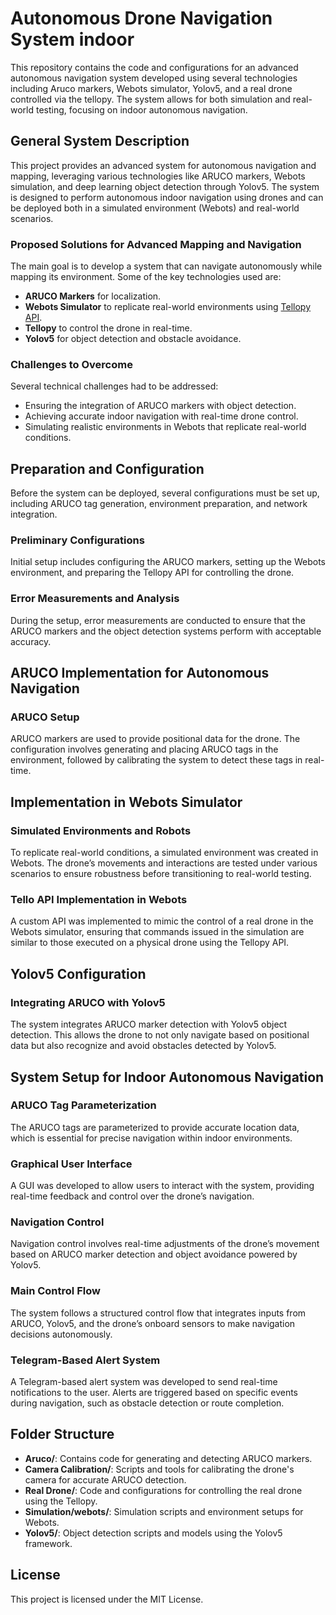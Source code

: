 # Autonomous Drone Navigation System indoor

This repository contains the code and configurations for an advanced autonomous navigation system developed using several technologies including Aruco markers, Webots simulator, Yolov5, and a real drone controlled via the tellopy. The system allows for both simulation and real-world testing, focusing on indoor autonomous navigation.

## General System Description

This project provides an advanced system for autonomous navigation and mapping, leveraging various technologies like ARUCO markers, Webots simulation, and deep learning object detection through Yolov5. The system is designed to perform autonomous indoor navigation using drones and can be deployed both in a simulated environment (Webots) and real-world scenarios.

### Proposed Solutions for Advanced Mapping and Navigation

The main goal is to develop a system that can navigate autonomously while mapping its environment. Some of the key technologies used are:
- **ARUCO Markers** for localization.
- **Webots Simulator** to replicate real-world environments using [Tellopy API](https://github.com/juanmill4/API-Tello-tellopy-Webots).
- **Tellopy** to control the drone in real-time.
- **Yolov5** for object detection and obstacle avoidance.

### Challenges to Overcome

Several technical challenges had to be addressed:
- Ensuring the integration of ARUCO markers with object detection.
- Achieving accurate indoor navigation with real-time drone control.
- Simulating realistic environments in Webots that replicate real-world conditions.

## Preparation and Configuration

Before the system can be deployed, several configurations must be set up, including ARUCO tag generation, environment preparation, and network integration.

### Preliminary Configurations

Initial setup includes configuring the ARUCO markers, setting up the Webots environment, and preparing the Tellopy API for controlling the drone.

### Error Measurements and Analysis

During the setup, error measurements are conducted to ensure that the ARUCO markers and the object detection systems perform with acceptable accuracy.

## ARUCO Implementation for Autonomous Navigation

### ARUCO Setup

ARUCO markers are used to provide positional data for the drone. The configuration involves generating and placing ARUCO tags in the environment, followed by calibrating the system to detect these tags in real-time.

## Implementation in Webots Simulator

### Simulated Environments and Robots

To replicate real-world conditions, a simulated environment was created in Webots. The drone’s movements and interactions are tested under various scenarios to ensure robustness before transitioning to real-world testing.

### Tello API Implementation in Webots

A custom API was implemented to mimic the control of a real drone in the Webots simulator, ensuring that commands issued in the simulation are similar to those executed on a physical drone using the Tellopy API.

## Yolov5 Configuration

### Integrating ARUCO with Yolov5

The system integrates ARUCO marker detection with Yolov5 object detection. This allows the drone to not only navigate based on positional data but also recognize and avoid obstacles detected by Yolov5.

## System Setup for Indoor Autonomous Navigation

### ARUCO Tag Parameterization

The ARUCO tags are parameterized to provide accurate location data, which is essential for precise navigation within indoor environments.

### Graphical User Interface

A GUI was developed to allow users to interact with the system, providing real-time feedback and control over the drone’s navigation.

### Navigation Control

Navigation control involves real-time adjustments of the drone’s movement based on ARUCO marker detection and object avoidance powered by Yolov5.

### Main Control Flow

The system follows a structured control flow that integrates inputs from ARUCO, Yolov5, and the drone’s onboard sensors to make navigation decisions autonomously.

### Telegram-Based Alert System

A Telegram-based alert system was developed to send real-time notifications to the user. Alerts are triggered based on specific events during navigation, such as obstacle detection or route completion.

## Folder Structure

- **Aruco/**: Contains code for generating and detecting ARUCO markers.
- **Camera Calibration/**: Scripts and tools for calibrating the drone's camera for accurate ARUCO detection.
- **Real Drone/**: Code and configurations for controlling the real drone using the Tellopy.
- **Simulation/webots/**: Simulation scripts and environment setups for Webots.
- **Yolov5/**: Object detection scripts and models using the Yolov5 framework.

## License

This project is licensed under the MIT License.

